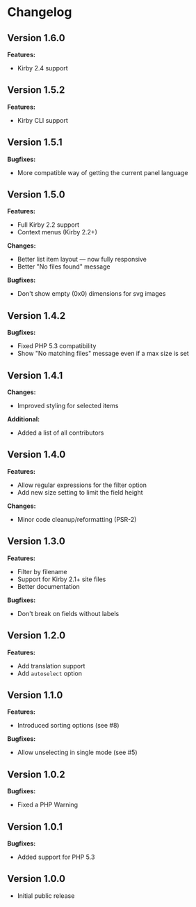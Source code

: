 # Changelog

## Version 1.6.0

**Features:**

* Kirby 2.4 support

## Version 1.5.2

**Features:**

* Kirby CLI support


## Version 1.5.1

**Bugfixes:**

* More compatible way of getting the current panel language

## Version 1.5.0

**Features:**

* Full Kirby 2.2 support
* Context menus (Kirby 2.2+)

**Changes:**

* Better list item layout — now fully responsive
* Better "No files found" message

**Bugfixes:**

* Don't show empty (0x0) dimensions for svg images

## Version 1.4.2

**Bugfixes:**

* Fixed PHP 5.3 compatibility
* Show "No matching files" message even if a max size is set

## Version 1.4.1

**Changes:**

* Improved styling for selected items

**Additional:**

* Added a list of all contributors

## Version 1.4.0

**Features:**

* Allow regular expressions for the filter option
* Add new size setting to limit the field height

**Changes:**

* Minor code cleanup/reformatting (PSR-2)

## Version 1.3.0

**Features:**

* Filter by filename
* Support for Kirby 2.1+ site files
* Better documentation

**Bugfixes:**

* Don't break on fields without labels

## Version 1.2.0

**Features:**

* Add translation support
* Add `autoselect` option

## Version 1.1.0

**Features:**

* Introduced sorting options (see #8)

**Bugfixes:**

* Allow unselecting in single mode (see #5)

## Version 1.0.2

**Bugfixes:**

* Fixed a PHP Warning

## Version 1.0.1

**Bugfixes:**

* Added support for PHP 5.3

## Version 1.0.0

* Initial public release

